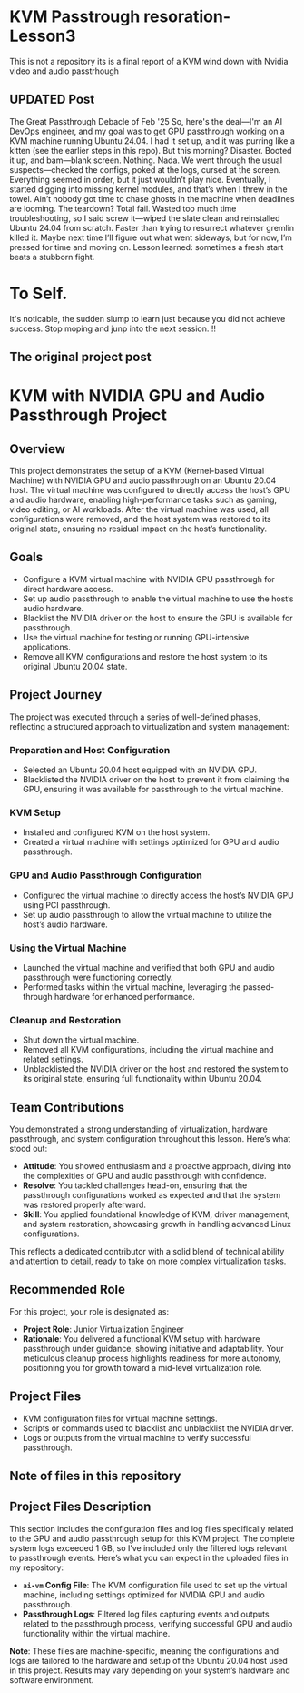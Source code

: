 # KVM Passtrough resoration-Lesson3
This is not a repository its is a final report of a KVM wind down with Nvidia video and audio passtrhough

## UPDATED Post
The Great Passthrough Debacle of Feb '25
So, here's the deal—I'm an AI DevOps engineer, and my goal was to get GPU passthrough working on a KVM machine running Ubuntu 24.04. I had it set up, and it was purring like a kitten (see the earlier steps in this repo). But this morning? Disaster. Booted it up, and bam—blank screen. Nothing. Nada.
We went through the usual suspects—checked the configs, poked at the logs, cursed at the screen. Everything seemed in order, but it just wouldn’t play nice. Eventually, I started digging into missing kernel modules, and that’s when I threw in the towel. Ain’t nobody got time to chase ghosts in the machine when deadlines are looming.
The teardown? Total fail. Wasted too much time troubleshooting, so I said screw it—wiped the slate clean and reinstalled Ubuntu 24.04 from scratch. Faster than trying to resurrect whatever gremlin killed it. Maybe next time I’ll figure out what went sideways, but for now, I’m pressed for time and moving on. Lesson learned: sometimes a fresh start beats a stubborn fight.

# To Self. 
It's noticable, the sudden slump to learn just because you did not achieve success. Stop moping and junp into the next session. !!

## The original project post
# KVM with NVIDIA GPU and Audio Passthrough Project

## Overview
This project demonstrates the setup of a KVM (Kernel-based Virtual Machine) with NVIDIA GPU and audio passthrough on an Ubuntu 20.04 host. The virtual machine was configured to directly access the host’s GPU and audio hardware, enabling high-performance tasks such as gaming, video editing, or AI workloads. After the virtual machine was used, all configurations were removed, and the host system was restored to its original state, ensuring no residual impact on the host’s functionality.

## Goals
- Configure a KVM virtual machine with NVIDIA GPU passthrough for direct hardware access.
- Set up audio passthrough to enable the virtual machine to use the host’s audio hardware.
- Blacklist the NVIDIA driver on the host to ensure the GPU is available for passthrough.
- Use the virtual machine for testing or running GPU-intensive applications.
- Remove all KVM configurations and restore the host system to its original Ubuntu 20.04 state.

## Project Journey
The project was executed through a series of well-defined phases, reflecting a structured approach to virtualization and system management:

### Preparation and Host Configuration
- Selected an Ubuntu 20.04 host equipped with an NVIDIA GPU.
- Blacklisted the NVIDIA driver on the host to prevent it from claiming the GPU, ensuring it was available for passthrough to the virtual machine.

### KVM Setup
- Installed and configured KVM on the host system.
- Created a virtual machine with settings optimized for GPU and audio passthrough.

### GPU and Audio Passthrough Configuration
- Configured the virtual machine to directly access the host’s NVIDIA GPU using PCI passthrough.
- Set up audio passthrough to allow the virtual machine to utilize the host’s audio hardware.

### Using the Virtual Machine
- Launched the virtual machine and verified that both GPU and audio passthrough were functioning correctly.
- Performed tasks within the virtual machine, leveraging the passed-through hardware for enhanced performance.

### Cleanup and Restoration
- Shut down the virtual machine.
- Removed all KVM configurations, including the virtual machine and related settings.
- Unblacklisted the NVIDIA driver on the host and restored the system to its original state, ensuring full functionality within Ubuntu 20.04.

## Team Contributions
You demonstrated a strong understanding of virtualization, hardware passthrough, and system configuration throughout this lesson. Here’s what stood out:

- **Attitude**: You showed enthusiasm and a proactive approach, diving into the complexities of GPU and audio passthrough with confidence.
- **Resolve**: You tackled challenges head-on, ensuring that the passthrough configurations worked as expected and that the system was restored properly afterward.
- **Skill**: You applied foundational knowledge of KVM, driver management, and system restoration, showcasing growth in handling advanced Linux configurations.

This reflects a dedicated contributor with a solid blend of technical ability and attention to detail, ready to take on more complex virtualization tasks.

## Recommended Role
For this project, your role is designated as:

- **Project Role**: Junior Virtualization Engineer
- **Rationale**: You delivered a functional KVM setup with hardware passthrough under guidance, showing initiative and adaptability. Your meticulous cleanup process highlights readiness for more autonomy, positioning you for growth toward a mid-level virtualization role.

## Project Files
- KVM configuration files for virtual machine settings.
- Scripts or commands used to blacklist and unblacklist the NVIDIA driver.
- Logs or outputs from the virtual machine to verify successful passthrough.

## Note of files in this repository 
## Project Files Description

This section includes the configuration files and log files specifically related to the GPU and audio passthrough setup for this KVM project. The complete system logs exceeded 1 GB, so I’ve included only the filtered logs relevant to passthrough events. Here’s what you can expect in the uploaded files in my repository:

- **`ai-vm` Config File**: The KVM configuration file used to set up the virtual machine, including settings optimized for NVIDIA GPU and audio passthrough.
- **Passthrough Logs**: Filtered log files capturing events and outputs related to the passthrough process, verifying successful GPU and audio functionality within the virtual machine.

**Note**: These files are machine-specific, meaning the configurations and logs are tailored to the hardware and setup of the Ubuntu 20.04 host used in this project. Results may vary depending on your system’s hardware and software environment.

